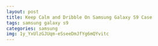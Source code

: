 ```yaml
---
layout: post
title: Keep Calm and Dribble On Samsung Galaxy S9 Case
tags: samsung galaxy s9
categories: samsung
img: 1y_YxUlzGJUqm-eSseeDmJfYg6mQYvitc
---
```

